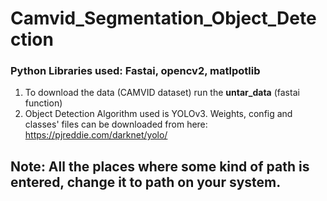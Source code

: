 # Camvid_Segmentation_Object_Detection
### Python Libraries used: Fastai, opencv2, matlpotlib
1. To download the data (CAMVID dataset) run the <b>untar_data</b> (fastai function)
2. Object Detection Algorithm used is YOLOv3. Weights, config and classes' files can be downloaded from here: https://pjreddie.com/darknet/yolo/
## Note: All the places where some kind of path is entered, change it to path on your system.
